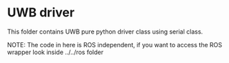 UWB driver
===

This folder contains UWB pure python driver class using serial class.

NOTE: The code in here is ROS independent, if you want to access the ROS wrapper
look inside ../../ros folder
